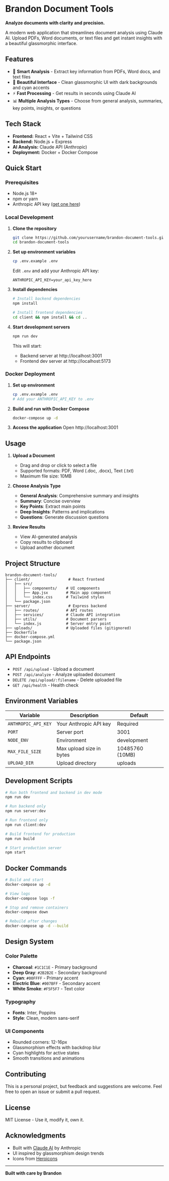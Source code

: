 # Brandon Document Tools

**Analyze documents with clarity and precision.**

A modern web application that streamlines document analysis using Claude AI. Upload PDFs, Word documents, or text files and get instant insights with a beautiful glassmorphic interface.

## Features

- 📄 **Smart Analysis** - Extract key information from PDFs, Word docs, and text files
- 🎨 **Beautiful Interface** - Clean glassmorphic UI with dark backgrounds and cyan accents
- ⚡ **Fast Processing** - Get results in seconds using Claude AI
- 📊 **Multiple Analysis Types** - Choose from general analysis, summaries, key points, insights, or questions

## Tech Stack

- **Frontend:** React + Vite + Tailwind CSS
- **Backend:** Node.js + Express
- **AI Analysis:** Claude API (Anthropic)
- **Deployment:** Docker + Docker Compose

## Quick Start

### Prerequisites

- Node.js 18+
- npm or yarn
- Anthropic API key ([get one here](https://console.anthropic.com/))

### Local Development

1. **Clone the repository**
   ```bash
   git clone https://github.com/yourusername/brandon-document-tools.git
   cd brandon-document-tools
   ```

2. **Set up environment variables**
   ```bash
   cp .env.example .env
   ```
   Edit `.env` and add your Anthropic API key:
   ```
   ANTHROPIC_API_KEY=your_api_key_here
   ```

3. **Install dependencies**
   ```bash
   # Install backend dependencies
   npm install

   # Install frontend dependencies
   cd client && npm install && cd ..
   ```

4. **Start development servers**
   ```bash
   npm run dev
   ```

   This will start:
   - Backend server at http://localhost:3001
   - Frontend dev server at http://localhost:5173

### Docker Deployment

1. **Set up environment**
   ```bash
   cp .env.example .env
   # Add your ANTHROPIC_API_KEY to .env
   ```

2. **Build and run with Docker Compose**
   ```bash
   docker-compose up -d
   ```

3. **Access the application**
   Open http://localhost:3001

## Usage

1. **Upload a Document**
   - Drag and drop or click to select a file
   - Supported formats: PDF, Word (.doc, .docx), Text (.txt)
   - Maximum file size: 10MB

2. **Choose Analysis Type**
   - **General Analysis**: Comprehensive summary and insights
   - **Summary**: Concise overview
   - **Key Points**: Extract main points
   - **Deep Insights**: Patterns and implications
   - **Questions**: Generate discussion questions

3. **Review Results**
   - View AI-generated analysis
   - Copy results to clipboard
   - Upload another document

## Project Structure

```
brandon-document-tools/
├── client/                 # React frontend
│   ├── src/
│   │   ├── components/    # UI components
│   │   ├── App.jsx        # Main app component
│   │   └── index.css      # Tailwind styles
│   └── package.json
├── server/                 # Express backend
│   ├── routes/            # API routes
│   ├── services/          # Claude API integration
│   ├── utils/             # Document parsers
│   └── index.js           # Server entry point
├── uploads/               # Uploaded files (gitignored)
├── Dockerfile
├── docker-compose.yml
└── package.json
```

## API Endpoints

- `POST /api/upload` - Upload a document
- `POST /api/analyze` - Analyze uploaded document
- `DELETE /api/upload/:filename` - Delete uploaded file
- `GET /api/health` - Health check

## Environment Variables

| Variable | Description | Default |
|----------|-------------|---------|
| `ANTHROPIC_API_KEY` | Your Anthropic API key | Required |
| `PORT` | Server port | 3001 |
| `NODE_ENV` | Environment | development |
| `MAX_FILE_SIZE` | Max upload size in bytes | 10485760 (10MB) |
| `UPLOAD_DIR` | Upload directory | uploads |

## Development Scripts

```bash
# Run both frontend and backend in dev mode
npm run dev

# Run backend only
npm run server:dev

# Run frontend only
npm run client:dev

# Build frontend for production
npm run build

# Start production server
npm start
```

## Docker Commands

```bash
# Build and start
docker-compose up -d

# View logs
docker-compose logs -f

# Stop and remove containers
docker-compose down

# Rebuild after changes
docker-compose up -d --build
```

## Design System

### Color Palette

- **Charcoal**: `#1C1C1E` - Primary background
- **Deep Gray**: `#2B2B2E` - Secondary background
- **Cyan**: `#00FFFF` - Primary accent
- **Electric Blue**: `#007BFF` - Secondary accent
- **White Smoke**: `#F5F5F7` - Text color

### Typography

- **Fonts**: Inter, Poppins
- **Style**: Clean, modern sans-serif

### UI Components

- Rounded corners: 12-16px
- Glassmorphism effects with backdrop blur
- Cyan highlights for active states
- Smooth transitions and animations

## Contributing

This is a personal project, but feedback and suggestions are welcome. Feel free to open an issue or submit a pull request.

## License

MIT License - Use it, modify it, own it.

## Acknowledgments

- Built with [Claude AI](https://www.anthropic.com/) by Anthropic
- UI inspired by glassmorphism design trends
- Icons from [Heroicons](https://heroicons.com/)

---

**Built with care by Brandon**
